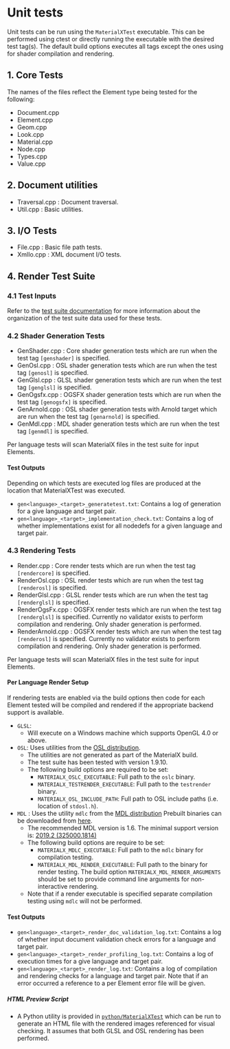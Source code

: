 # Unit tests

Unit tests can be run using the `MaterialXTest` executable. This can be performed using ctest or directly running the executable with the desired test tag(s). The default build options executes all tags except the ones using for shader compilation and rendering.

## 1. Core Tests

The names of the files reflect the Element type being tested for the following:

- Document.cpp
- Element.cpp
- Geom.cpp
- Look.cpp
- Material.cpp
- Node.cpp
- Types.cpp
- Value.cpp

## 2. Document utilities
- Traversal.cpp : Document traversal.
- Util.cpp : Basic utilities.

## 3. I/O Tests

- File.cpp : Basic file path tests.
- XmlIo.cpp : XML document I/O tests.

## 4. Render Test Suite

### 4.1 Test Inputs

Refer to the [test suite documentation](../../resources/Materials/TestSuite/README.md) for more information about the organization of the test suite data used for these tests.

### 4.2 Shader Generation Tests

- GenShader.cpp : Core shader generation tests which are run when the test tag `[genshader]` is specified.
- GenOsl.cpp : OSL shader generation tests which are run when the test tag `[genosl]` is specified.
- GenGlsl.cpp : GLSL shader generation tests which are run when the test tag `[genglsl]` is specified.
- GenOgsfx.cpp : OGSFX shader generation tests which are run when the test tag `[genogsfx]` is specified.
- GenArnold.cpp :  OSL shader generation tests with Arnold target which are run when the test tag `[genarnold]` is specified.
- GenMdl.cpp : MDL shader generation tests which are run when the test tag `[genmdl]` is specified.

Per language tests will scan MaterialX files in the test suite for input Elements.

#### Test Outputs
Depending on which tests are executed log files are produced at the location that MaterialXTest was executed.

- `gen<language>_<target>_generatetest.txt`: Contains a log of generation for a give language and target pair.
- `gen<language>_<target>_implementation_check.txt`: Contains a log of whether implementations exist for all nodedefs for a given language and target pair.

### 4.3 Rendering Tests

- Render.cpp : Core render tests which are run when the test tag `[rendercore]` is specified.
- RenderOsl.cpp : OSL render tests which are run when the test tag `[renderosl]` is specified.
- RenderGlsl.cpp : GLSL render tests which are run when the test tag `[renderglsl]` is specified.
- RenderOgsFx.cpp : OGSFX render tests which are run when the test tag `[renderglsl]` is specified. Currently no validator exists to perform compilation and rendering. Only shader generation is performed.
- RenderArnold.cpp : OGSFX render tests which are run when the test tag `[renderosl]` is specified. Currently no validator exists to perform compilation and rendering. Only shader generation is performed.

Per language tests will scan MaterialX files in the test suite for input Elements.

#### Per Language Render Setup

If rendering tests are enabled via the build options then code for each Element tested will be compiled and rendered if the appropriate backend support is available.
- `GLSL`:
    - Will execute on a Windows machine which supports OpenGL 4.0 or above.
- `OSL`: Uses utilities from the
    [OSL distribution](https://github.com/imageworks/OpenShadingLanguage).
    - The utilities are not generated as part of the MaterialX build.
    - The test suite has been tested with version 1.9.10.
    - The following build options are required to be set:
        - `MATERIALX_OSLC_EXECUTABLE`: Full path to the `oslc` binary.
        - `MATERIALX_TESTRENDER_EXECUTABLE`: Full path to the `testrender` binary.
        - `MATERIALX_OSL_INCLUDE_PATH`: Full path to OSL include paths (i.e. location of `stdosl.h`).
- `MDL` : Uses the utility `mdlc` from the [MDL distribution](https://github.com/NVIDIA/MDL-SDK) Prebuilt binaries can be downloaded from [here](https://developer.nvidia.com/mdl-sdk).
    - The recommended MDL version is 1.6. The minimal support version is: [2019.2 (325000.1814)](https://github.com/NVIDIA/MDL-SDK/releases/tag/2019.2)
    - The following build options are require to be set:
        - `MATERIALX_MDLC_EXECUTABLE`: Full path to the `mdlc` binary for compilation testing.
        - `MATERIALX_MDL_RENDER_EXECUTABLE`: Full path to the binary for render testing.
           The build option `MATERIALX_MDL_RENDER_ARGUMENTS` should be set to provide command line arguments 
           for non-interactive rendering.
    - Note that if a render executable is specified separate compilation testing using `mdlc` will not be performed.

#### Test Outputs

- `gen<language>_<target>_render_doc_validation_log.txt`: Contains a log of whether input document validation check errors for a language and target pair.
- `gen<language>_<target>_render_profiling_log.txt`: Contains a log of execution times for a give language and target pair.
- `gen<language>_<target>_render_log.txt`: Contains a log of compilation and rendering checks for a language and target pair. Note that if an error occurred a reference to a per Element error file will be given.

##### HTML Preview Script
- A Python utility is provided in [`python/MaterialXTest`](../../python/MaterialXTest) which can be run to generate an HTML file with the rendered images referenced for visual checking. It assumes that both GLSL and OSL rendering has been performed.
